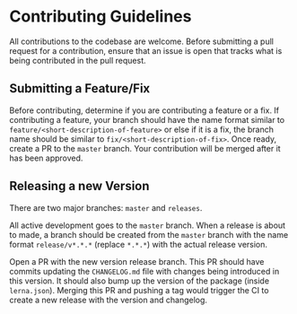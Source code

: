 # Contributing Guidelines

All contributions to the codebase are welcome.
Before submitting a pull request for a contribution, ensure that an issue is open that
tracks what is being contributed in the pull request.

## Submitting a Feature/Fix
Before contributing, determine if you are contributing a feature or a fix.
If contributing a feature, your branch should have the name format similar to `feature/<short-description-of-feature>` or
else if it is a fix, the branch name should be similar to `fix/<short-description-of-fix>`. Once ready, create a PR to the 
`master` branch. Your contribution will be merged after it has been approved.

## Releasing a new Version
There are two major branches: `master` and `releases`. 

All active development goes to the `master` branch. When a release is about to made, a branch should be created from the 
`master` branch with the name format `release/v*.*.*` (replace `*.*.*`) with the actual release version.

Open a PR with the new version release branch. This PR should have commits updating the
`CHANGELOG.md` file with changes being introduced in this version. It should also bump up the version of the package
(inside `lerna.json`). Merging this PR and pushing a tag would trigger the CI to create a new release with the version
and changelog.
